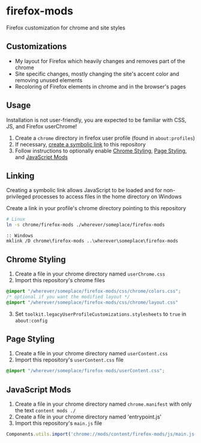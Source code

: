 # firefox-mods

Firefox customization for chrome and site styles

## Customizations

- My layout for Firefox which heavily changes and removes part of the chrome
- Site specific changes, mostly changing the site's accent color and removing unused elements
- Recoloring of Firefox elements in chrome and in the browser's pages

## Usage

Installation is not user-friendly, you are expected to be familiar with CSS, JS, and Firefox userChrome!

1. Create a `chrome` directory in firefox user profile (found in `about:profiles`)
2. If necessary, [create a symbolic link](#linking) to this repository
3. Follow instructions to optionally enable [Chrome Styling](#chrome-styling), [Page Styling](#page-styling), and [JavaScript Mods](#javascript-mods)

## Linking

Creating a symbolic link allows JavaScript to be loaded and for non-privileged processes to access files in the home directory on Windows

Create a link in your profile's chrome directory pointing to this repository

```sh
# Linux
ln -s chrome/firefox-mods ./wherever/someplace/firefox-mods
```

```batch
:: Windows
mklink /D chrome\firefox-mods ..\wherever\someplace\firefox-mods
```

## Chrome Styling

1. Create a file in your chrome directory named `userChrome.css`
2. Import this repository's chrome files
```css
@import "/wherever/someplace/firefox-mods/css/chrome/colors.css";
/* optional if you want the modified layout */
@import "/wherever/someplace/firefox-mods/css/chrome/layout.css"
```
3. Set `toolkit.legacyUserProfileCustomizations.stylesheets` to `true` in `about:config`

## Page Styling

1. Create a file in your chrome directory named `userContent.css`
2. Import this repository's `userContent.css` file
```css
@import "/wherever/someplace/firefox-mods/userContent.css";
```

## JavaScript Mods

1. Create a file in your chrome directory named `chrome.manifest` with only the text `content mods ./`
2. Create a file in your chrome directory named 'entrypoint.js'
3. Import this repository's `main.js` file
```js
Components.utils.import('chrome://mods/content/firefox-mods/js/main.js');
```
